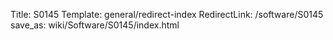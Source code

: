 Title: S0145
Template: general/redirect-index
RedirectLink: /software/S0145
save_as: wiki/Software/S0145/index.html